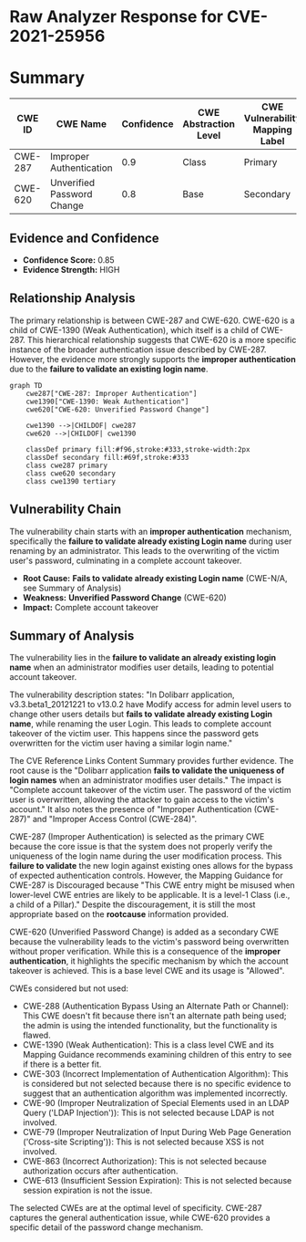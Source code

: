 # Raw Analyzer Response for CVE-2021-25956

# Summary
| CWE ID | CWE Name | Confidence | CWE Abstraction Level | CWE Vulnerability Mapping Label | CWE-Vulnerability Mapping Notes |
|---|---|---|---|---|---|
| CWE-287 | Improper Authentication | 0.9 | Class | Primary | Discouraged |
| CWE-620 | Unverified Password Change | 0.8 | Base | Secondary | Allowed |

## Evidence and Confidence

*   **Confidence Score:** 0.85
*   **Evidence Strength:** HIGH

## Relationship Analysis
The primary relationship is between CWE-287 and CWE-620. CWE-620 is a child of CWE-1390 (Weak Authentication), which itself is a child of CWE-287. This hierarchical relationship suggests that CWE-620 is a more specific instance of the broader authentication issue described by CWE-287. However, the evidence more strongly supports the **improper authentication** due to the **failure to validate an existing login name**.

```mermaid
graph TD
    cwe287["CWE-287: Improper Authentication"]
    cwe1390["CWE-1390: Weak Authentication"]
    cwe620["CWE-620: Unverified Password Change"]

    cwe1390 -->|CHILDOF| cwe287
    cwe620 -->|CHILDOF| cwe1390

    classDef primary fill:#f96,stroke:#333,stroke-width:2px
    classDef secondary fill:#69f,stroke:#333
    class cwe287 primary
    class cwe620 secondary
    class cwe1390 tertiary
```

## Vulnerability Chain
The vulnerability chain starts with an **improper authentication** mechanism, specifically the **failure to validate already existing Login name** during user renaming by an administrator. This leads to the overwriting of the victim user's password, culminating in a complete account takeover.
  - **Root Cause:** **Fails to validate already existing Login name** (CWE-N/A, see Summary of Analysis)
  - **Weakness:** **Unverified Password Change** (CWE-620)
  - **Impact:** Complete account takeover

## Summary of Analysis
The vulnerability lies in the **failure to validate an already existing login name** when an administrator modifies user details, leading to potential account takeover.

The vulnerability description states: "In Dolibarr application, v3.3.beta1_20121221 to v13.0.2 have Modify access for admin level users to change other users details but **fails to validate already existing Login name**, while renaming the user Login. This leads to complete account takeover of the victim user. This happens since the password gets overwritten for the victim user having a similar login name."

The CVE Reference Links Content Summary provides further evidence. The root cause is the "Dolibarr application **fails to validate the uniqueness of login names** when an administrator modifies user details." The impact is "Complete account takeover of the victim user. The password of the victim user is overwritten, allowing the attacker to gain access to the victim's account." It also notes the presence of "Improper Authentication (CWE-287)" and "Improper Access Control (CWE-284)".

CWE-287 (Improper Authentication) is selected as the primary CWE because the core issue is that the system does not properly verify the uniqueness of the login name during the user modification process. This **failure to validate** the new login against existing ones allows for the bypass of expected authentication controls. However, the Mapping Guidance for CWE-287 is Discouraged because "This CWE entry might be misused when lower-level CWE entries are likely to be applicable. It is a level-1 Class (i.e., a child of a Pillar)."
Despite the discouragement, it is still the most appropriate based on the **rootcause** information provided.

CWE-620 (Unverified Password Change) is added as a secondary CWE because the vulnerability leads to the victim's password being overwritten without proper verification. While this is a consequence of the **improper authentication**, it highlights the specific mechanism by which the account takeover is achieved. This is a base level CWE and its usage is "Allowed".

CWEs considered but not used:

*   CWE-288 (Authentication Bypass Using an Alternate Path or Channel): This CWE doesn't fit because there isn't an alternate path being used; the admin is using the intended functionality, but the functionality is flawed.
*   CWE-1390 (Weak Authentication): This is a class level CWE and its Mapping Guidance recommends examining children of this entry to see if there is a better fit.
*   CWE-303 (Incorrect Implementation of Authentication Algorithm): This is considered but not selected because there is no specific evidence to suggest that an authentication algorithm was implemented incorrectly.
*   CWE-90 (Improper Neutralization of Special Elements used in an LDAP Query ('LDAP Injection')): This is not selected because LDAP is not involved.
*   CWE-79 (Improper Neutralization of Input During Web Page Generation ('Cross-site Scripting')): This is not selected because XSS is not involved.
*   CWE-863 (Incorrect Authorization): This is not selected because authorization occurs after authentication.
*   CWE-613 (Insufficient Session Expiration): This is not selected because session expiration is not the issue.

The selected CWEs are at the optimal level of specificity. CWE-287 captures the general authentication issue, while CWE-620 provides a specific detail of the password change mechanism.